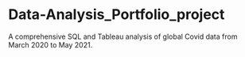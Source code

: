 # Data-Analysis_Portfolio_project
A comprehensive SQL and Tableau analysis of global Covid data from March 2020 to May 2021.
